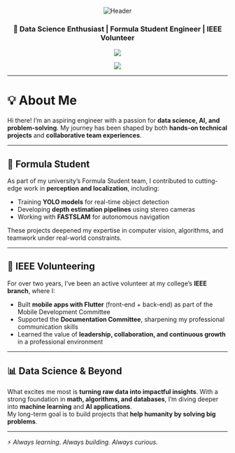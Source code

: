 <!-- ===========================
     Abdelkader — README
=========================== -->

<!-- Gradient Header -->
<p align="center">
  <img src="https://capsule-render.vercel.app/api?type=waving&color=0:007BFF,100:00CFFF&height=200&section=header&text=Abdelkader&fontColor=ffffff&fontSize=50&animation=twinkling&fontAlignY=40" alt="Header"/>
</p>

<h3 align="center">🚀 Data Science Enthusiast | Formula Student Engineer | IEEE Volunteer</h3>

<p align="center">
  <a href="https://github.com/your-username">
    <img src="https://readme-typing-svg.herokuapp.com/?lines=Always%20Learning%20Always%20Building;Turning%20Data%20into%20Impact;IEEE%20Volunteer%20%7C%20Formula%20Student;Passionate%20about%20AI%20%26%20ML&font=Fira%20Code&center=true&color=00CFFF&pause=2000">
  </a>
</p>

<p align="center">
  <img src="https://komarev.com/ghpvc/?username=your-username&style=flat&color=007BFF"/> <!-- Profile Views -->
</p>

---
# 💡 About Me

Hi there! I’m an aspiring engineer with a passion for **data science, AI, and problem-solving**. My journey has been shaped by both **hands-on technical projects** and **collaborative team experiences**.  

---

## 🚀 Formula Student  
As part of my university’s Formula Student team, I contributed to cutting-edge work in **perception and localization**, including:  
- Training **YOLO models** for real-time object detection  
- Developing **depth estimation pipelines** using stereo cameras  
- Working with **FASTSLAM** for autonomous navigation  

These projects deepened my expertise in computer vision, algorithms, and teamwork under real-world constraints.  

---

## 🤝 IEEE Volunteering  
For over two years, I’ve been an active volunteer at my college’s **IEEE branch**, where I:  
- Built **mobile apps with Flutter** (front-end + back-end) as part of the Mobile Development Committee  
- Supported the **Documentation Committee**, sharpening my professional communication skills  
- Learned the value of **leadership, collaboration, and continuous growth** in a professional environment  

---

## 📊 Data Science & Beyond  
What excites me most is **turning raw data into impactful insights**. With a strong foundation in **math, algorithms, and databases**, I’m diving deeper into **machine learning** and **AI applications**.  
My long-term goal is to build projects that **help humanity by solving big problems**.  

---

⚡ *Always learning. Always building. Always curious.*

